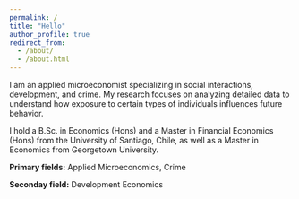 ```yaml
---
permalink: /
title: "Hello"
author_profile: true
redirect_from: 
  - /about/
  - /about.html
---
```


I am an applied microeconomist specializing in social interactions, development, and crime. My research focuses on analyzing detailed data to understand how exposure to certain types of individuals influences future behavior.  

I hold a B.Sc. in Economics (Hons) and a Master in Financial Economics (Hons) from the University of Santiago, Chile, as well as a Master in Economics from Georgetown University. 

**Primary fields:** Applied Microeconomics, Crime

**Seconday field:** Development Economics
